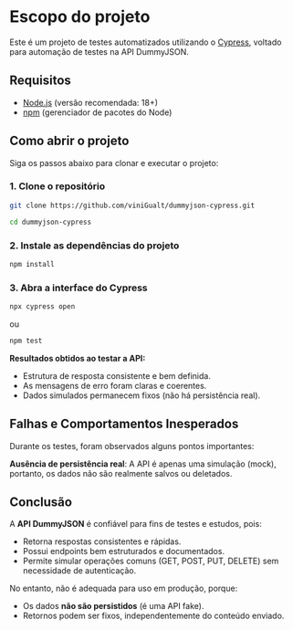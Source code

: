 # Escopo do projeto

Este é um projeto de testes automatizados utilizando o [Cypress](https://www.cypress.io/), voltado para automação de testes na API DummyJSON.

## Requisitos

- [Node.js](https://nodejs.org/) (versão recomendada: 18+)
- [npm](https://www.npmjs.com/) (gerenciador de pacotes do Node)


##  Como abrir o projeto

Siga os passos abaixo para clonar e executar o projeto:

### 1. Clone o repositório

```bash
git clone https://github.com/viniGualt/dummyjson-cypress.git

cd dummyjson-cypress
```

### 2. Instale as dependências do projeto
```bash
npm install
```

### 3. Abra a interface do Cypress
```bash
npx cypress open 
```
ou
```bash
npm test 
```

**Resultados obtidos ao testar a API:**
- Estrutura de resposta consistente e bem definida.  
- As mensagens de erro foram claras e coerentes.  
- Dados simulados permanecem fixos (não há persistência real).  

##  Falhas e Comportamentos Inesperados

Durante os testes, foram observados alguns pontos importantes:

**Ausência de persistência real**: A API é apenas uma simulação (mock), portanto, os dados não são realmente salvos ou deletados.

## Conclusão

A **API DummyJSON** é confiável para fins de testes e estudos, pois:
- Retorna respostas consistentes e rápidas.
- Possui endpoints bem estruturados e documentados.
- Permite simular operações comuns (GET, POST, PUT, DELETE) sem necessidade de autenticação.

No entanto, não é adequada para uso em produção, porque:
- Os dados **não são persistidos** (é uma API fake).  
- Retornos podem ser fixos, independentemente do conteúdo enviado.
